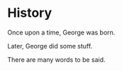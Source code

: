 # History

Once upon a time, George was born.

Later, George did some stuff.

There are many words to be said.

